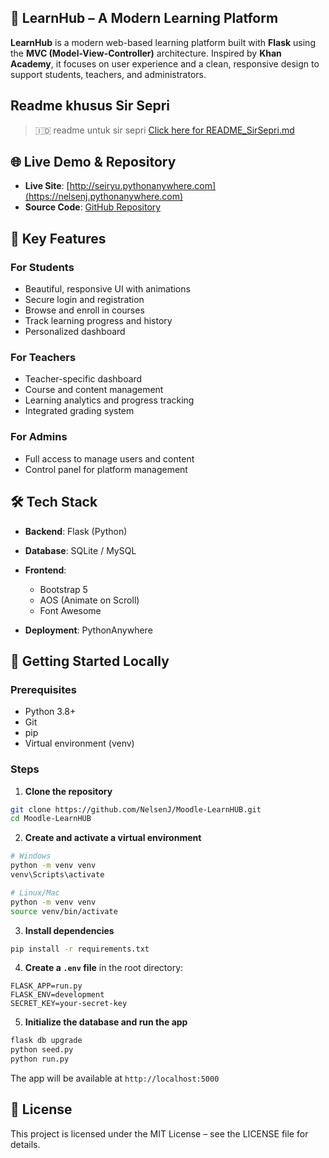 ## 📘 LearnHub – A Modern Learning Platform

**LearnHub** is a modern web-based learning platform built with **Flask** using the **MVC (Model-View-Controller)** architecture. Inspired by **Khan Academy**, it focuses on user experience and a clean, responsive design to support students, teachers, and administrators.

## Readme khusus Sir Sepri

> 🇮🇩 readme untuk sir sepri [Click here for README_SirSepri.md](./README_SirSepri.md)

## 🌐 Live Demo & Repository

* **Live Site**: [http://seiryu.pythonanywhere.com](https://nelsenj.pythonanywhere.com)
* **Source Code**: [GitHub Repository](https://github.com/NelsenJ/Moodle-LearnHUB)

## 🌟 Key Features

### For Students

* Beautiful, responsive UI with animations
* Secure login and registration
* Browse and enroll in courses
* Track learning progress and history
* Personalized dashboard

### For Teachers

* Teacher-specific dashboard
* Course and content management
* Learning analytics and progress tracking
* Integrated grading system

### For Admins

* Full access to manage users and content
* Control panel for platform management

## 🛠️ Tech Stack

* **Backend**: Flask (Python)
* **Database**: SQLite / MySQL
* **Frontend**:

  * Bootstrap 5
  * AOS (Animate on Scroll)
  * Font Awesome
* **Deployment**: PythonAnywhere

## 🚀 Getting Started Locally

### Prerequisites

* Python 3.8+
* Git
* pip
* Virtual environment (venv)

### Steps

1. **Clone the repository**

```bash
git clone https://github.com/NelsenJ/Moodle-LearnHUB.git
cd Moodle-LearnHUB
```

2. **Create and activate a virtual environment**

```bash
# Windows
python -m venv venv
venv\Scripts\activate

# Linux/Mac
python -m venv venv
source venv/bin/activate
```

3. **Install dependencies**

```bash
pip install -r requirements.txt
```

4. **Create a `.env` file** in the root directory:

```
FLASK_APP=run.py
FLASK_ENV=development
SECRET_KEY=your-secret-key
```

5. **Initialize the database and run the app**

```bash
flask db upgrade
python seed.py
python run.py
```

The app will be available at `http://localhost:5000`

## 📝 License

This project is licensed under the MIT License – see the LICENSE file for details.


